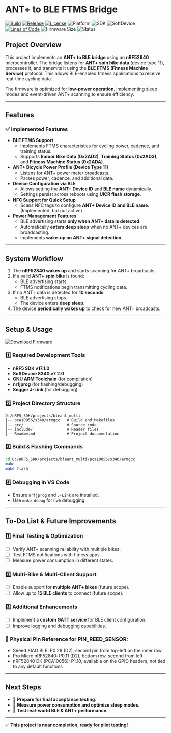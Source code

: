 # ANT+ to BLE FTMS Bridge
[![Build](https://github.com/magpern/Bike2FTMS/actions/workflows/build.yml/badge.svg)](https://github.com/magpern/Bike2FTMS/actions/workflows/build.yml)
[![Release](https://img.shields.io/github/v/release/magpern/Bike2FTMS?label=Release)](https://github.com/magpern/Bike2FTMS/releases)
[![License](https://img.shields.io/badge/license-MIT--NC-blue)](LICENSE)
![Platform](https://img.shields.io/badge/platform-nRF52840-blue)
![SDK](https://img.shields.io/badge/SDK-nRF5%20SDK%2017.1.0-blue)
![SoftDevice](https://img.shields.io/badge/SoftDevice-S340%20v7.0.1-orange)
[![Lines of Code](https://tokei.rs/b1/github/magpern/Bike2FTMS?category=code)](https://github.com/magpern/Bike2FTMS)
![Firmware Size](https://img.shields.io/badge/firmware-compiled-lightgrey)
![Status](https://img.shields.io/badge/project-🔥%20Ready%20to%20Test-success)

## **Project Overview**
This project implements an **ANT+ to BLE bridge** using an **nRF52840** microcontroller. The bridge listens for **ANT+ spin bike data** (device type 11), processes it, and transmits it using the **BLE FTMS (Fitness Machine Service)** protocol. This allows BLE-enabled fitness applications to receive real-time cycling data.

The firmware is optimized for **low-power operation**, implementing sleep modes and event-driven ANT+ scanning to ensure efficiency.

---

## **Features**
### ✅ **Implemented Features**
- **BLE FTMS Support**
  - Implements FTMS characteristics for cycling power, cadence, and training status.
  - Supports **Indoor Bike Data (0x2AD2)**, **Training Status (0x2AD3)**, and **Fitness Machine Status (0x2ADA)**.
- **ANT+ Bicycle Power Profile (Device Type 11)**
  - Listens for ANT+ power meter broadcasts.
  - Parses power, cadence, and additional data.
- **Device Configuration via BLE**
  - Allows setting the **ANT+ Device ID** and **BLE name** dynamically.
  - Settings persist across reboots using **UICR flash storage**.
- **NFC Support for Quick Setup**
  - Scans NFC tags to configure **ANT+ Device ID and BLE name**.
    (Implemented, but not active)
- **Power Management Features**
  - BLE advertising starts **only when ANT+ data is detected**.
  - Automatically **enters deep sleep** when no ANT+ devices are broadcasting.
  - Implements **wake-up on ANT+ signal detection**.

---

## **System Workflow**
1. The **nRF52840 wakes up** and starts scanning for ANT+ broadcasts.
2. If a valid **ANT+ spin bike** is found:
   - BLE advertising starts.
   - FTMS notifications begin transmitting cycling data.
3. If no ANT+ data is detected for **10 seconds**:
   - BLE advertising stops.
   - The device enters **deep sleep**.
4. The device **periodically wakes up** to check for new ANT+ broadcasts.

---

## **Setup & Usage**
[![Download Firmware](https://img.shields.io/badge/download-satsbike_dfu.zip-blue?logo=github)](https://github.com/magpern/Bike2FTMS/releases/latest/download/satsbike_dfu.zip)
### **1️⃣ Required Development Tools**
- **nRF5 SDK v17.1.0**
- **SoftDevice S340 v7.2.0**
- **GNU ARM Toolchain** (for compilation)
- **nrfjprog** (for flashing/debugging)
- **Segger J-Link** (for debugging)

### **2️⃣ Project Directory Structure**
```
D:/nRF5_SDK/projects/bleant_multi
│-- pca10056/s340/armgcc   # Build and Makefiles
│-- src/                   # Source code
│-- include/               # Header files
│-- Readme.md              # Project documentation
```

### **3️⃣ Build & Flashing Commands**
```sh
cd D:/nRF5_SDK/projects/bleant_multi/pca10056/s340/armgcc
make
make flash
```

### **4️⃣ Debugging in VS Code**
- Ensure `nrfjprog` and `J-Link` are installed.
- Use `make debug` for live debugging.

---

## **To-Do List & Future Improvements**
### **1️⃣ Final Testing & Optimization**
- [ ] Verify ANT+ scanning reliability with multiple bikes.
- [ ] Test FTMS notifications with fitness apps.
- [ ] Measure power consumption in different states.

### **2️⃣ Multi-Bike & Multi-Client Support**
- [ ] Enable support for **multiple ANT+ bikes** (future scope).
- [ ] Allow up to **15 BLE clients** to connect (future scope).

### **3️⃣ Additional Enhancements**
- [ ] Implement a **custom GATT service** for BLE client configuration.
- [ ] Improve logging and debugging capabilities.

### 🧩 Physical Pin Reference for PIN_REED_SENSOR:
- Seeed XIAO BLE:         P0.28 (D2), second pin from top-left on the inner row
- Pro Micro nRF52840:     P0.11 (D2), bottom row, second from left
- nRF52840 DK (PCA10056): P1.10, available on the GPIO headers, not tied to any default functions

---

## **Next Steps**
- 🚀 **Prepare for final acceptance testing.**
- 🔬 **Measure power consumption and optimize sleep modes.**
- 📡 **Test real-world BLE & ANT+ performance.**

---

✅ **This project is near completion, ready for pilot testing!**